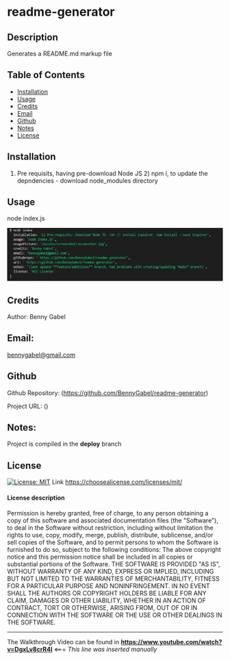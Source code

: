 # readme-generator

## Description
  Generates a README.md markup file
  
## Table of Contents
- [Installation](#installation)
- [Usage](#usage)
- [Credits](#credits)
- [Email](#email)
- [Github](#github)
- [Notes](#notes)
- [License](#license)

## Installation
1. Pre requisits, having pre-download Node JS 2) npm i, to update the depndencies - download node_modules directory

## Usage
node index.js

![](/assets/screenshot/screenshot.jpg?raw=true)

## Credits

Author: Benny Gabel

## Email: 
bennygabel@gmail.com

## Github

Github Repository:  (https://github.com/BennyGabel/readme-generator)

Project URL: ()

## Notes: 
Project is compiled in the **deploy** branch 

## License  
[![License: MIT](https://img.shields.io/badge/License-MIT-yellow.svg)](https://opensource.org/licenses/MIT)
Link https://choosealicense.com/licenses/mit/

#### License description
Permission is hereby granted, free of charge, to any person obtaining a copy of this software and associated documentation files (the "Software"), to deal in the Software without restriction, including without limitation the rights to use, copy, modify, merge, publish, distribute, sublicense, and/or sell copies of the Software, and to permit persons to whom the Software is furnished to do so, subject to the following conditions: The above copyright notice and this permission notice shall be included in all copies or substantial portions of the Software. THE SOFTWARE IS PROVIDED "AS IS", WITHOUT WARRANTY OF ANY KIND, EXPRESS OR IMPLIED, INCLUDING BUT NOT LIMITED TO THE WARRANTIES OF MERCHANTABILITY, FITNESS FOR A PARTICULAR PURPOSE AND NONINFRINGEMENT. IN NO EVENT SHALL THE AUTHORS OR COPYRIGHT HOLDERS BE LIABLE FOR ANY CLAIM, DAMAGES OR OTHER LIABILITY, WHETHER IN AN ACTION OF CONTRACT, TORT OR OTHERWISE, ARISING FROM, OUT OF OR IN CONNECTION WITH THE SOFTWARE OR THE USE OR OTHER DEALINGS IN THE SOFTWARE.


-----------------------------------------------------------------------------------------------------
The Walkthrough Video can be found in **https://www.youtube.com/watch?v=DgxLv8crR4I**           <===  *This line was inserted manually*
